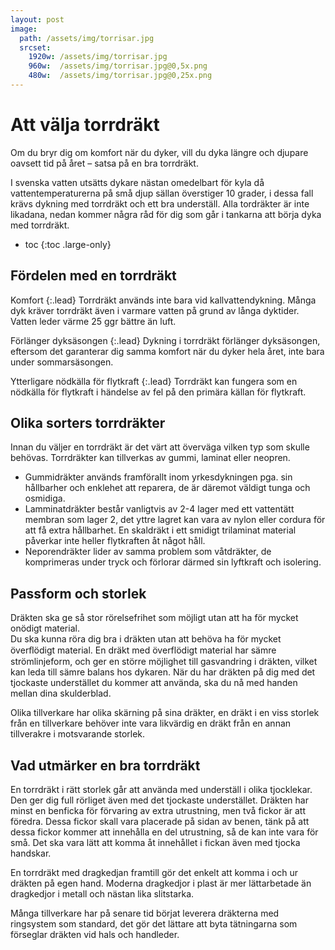 ```yaml
---
layout: post
image:
  path: /assets/img/torrisar.jpg
  srcset:
    1920w: /assets/img/torrisar.jpg
    960w:  /assets/img/torrisar.jpg@0,5x.png
    480w:  /assets/img/torrisar.jpg@0,25x.png
---
```


# Att välja torrdräkt

Om du bryr dig om komfort när du dyker, vill du dyka
längre och djupare oavsett tid på året – satsa på en bra torrdräkt.

I svenska vatten utsätts dykare nästan omedelbart för kyla då vattentemperaturerna på små djup sällan överstiger 10 grader, i dessa fall krävs dykning med torrdräkt och ett bra underställ. Alla tordräkter är inte likadana, nedan kommer några råd för dig som går i tankarna att börja dyka med torrdräkt.

* toc
{:toc .large-only}

## Fördelen med en torrdräkt

Komfort
{:.lead}
Torrdräkt används inte bara vid kallvattendykning. Många dyk kräver torrdräkt även i varmare vatten på grund av långa dyktider. Vatten leder värme 25 ggr bättre än luft.

Förlänger dyksäsongen
{:.lead}
Dykning i torrdräkt förlänger dyksäsongen, eftersom det garanterar dig samma komfort när du dyker hela året, inte bara under sommarsäsongen.

Ytterligare nödkälla för flytkraft
{:.lead}
Torrdräkt kan fungera som en nödkälla för flytkraft i händelse av fel på den primära källan för flytkraft.

## Olika sorters torrdräkter

Innan du väljer en torrdräkt är det värt att överväga vilken typ som skulle behövas. Torrdräkter kan tillverkas av gummi, laminat eller neopren.

* Gummidräkter används framförallt inom yrkesdykningen pga. sin hållbarher och enklehet att reparera, de är däremot väldigt tunga och osmidiga.
* Lamminatdräkter består vanligtvis av 2-4 lager med ett vattentätt membran som lager 2, det yttre lagret kan vara av nylon eller cordura för att få extra hållbarhet. En skaldräkt i ett smidigt trilaminat material påverkar inte heller flytkraften åt något håll.
* Neporendräkter lider av samma problem som våtdräkter, de komprimeras under tryck och förlorar därmed sin lyftkraft och isolering.

## Passform och storlek

Dräkten ska ge så stor rörelsefrihet som möjligt utan att ha för mycket onödigt material.  
Du ska kunna röra dig bra i dräkten utan att behöva ha för mycket överﬂödigt material. En dräkt med överflödigt material har sämre strömlinjeform, och ger en större möjlighet till gasvandring i dräkten, vilket kan leda till sämre balans hos dykaren. När du har dräkten på dig med det tjockaste understället du kommer att använda, ska du nå med handen mellan dina skulderblad.

Olika tillverkare har olika skärning på sina dräkter, en dräkt i en viss storlek från en tillverkare behöver inte vara likvärdig en dräkt från en annan tillverakre i motsvarande storlek.

## Vad utmärker en bra torrdräkt

En torrdräkt i rätt storlek går att använda med underställ i olika tjocklekar. Den ger dig full rörliget även med det tjockaste understället. Dräkten har minst en benficka för förvaring av extra utrustning, men två fickor är att föredra. Dessa fickor skall vara placerade på sidan av benen, tänk på att dessa fickor kommer att innehålla en del utrustning, så de kan inte vara för små. Det ska vara lätt att komma åt innehållet i fickan även med tjocka handskar.

En torrdräkt med dragkedjan framtill gör det enkelt att komma i och ur dräkten på egen hand. Moderna dragkedjor i plast är mer lättarbetade än dragkedjor i metall och nästan lika slitstarka.

Många tillverkare har på senare tid börjat leverera dräkterna med ringsystem som standard, det gör det lättare att byta tätningarna som förseglar dräkten vid hals och handleder.
